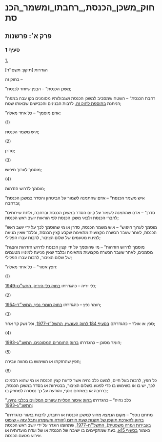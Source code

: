 # חוק_משכן_הכנסת,_רחבתו_ומשמר_הכנסת

## פרק א׳: פרשנות

### סעיף 1

[1.](https://he.wikisource.org/wiki/%D7%97%D7%95%D7%A7_%D7%9E%D7%A9%D7%9B%D7%9F_%D7%94%D7%9B%D7%A0%D7%A1%D7%AA,_%D7%A8%D7%97%D7%91%D7%AA%D7%95_%D7%95%D7%9E%D7%A9%D7%9E%D7%A8_%D7%94%D7%9B%D7%A0%D7%A1%D7%AA#%D7%A1%D7%A2%D7%99%D7%A3_1)

הגדרות [תיקון: תשס״ד]

בחוק זה –

”משכן הכנסת“ – הבנין שיוחד לכנסת;

”רחבת הכנסת“ – השטח שמסביב למשכן הכנסת ושגבולותיו מסומנים בקו עבה במפה הניתנת [בתוספת לחוק זה](https://he.wikisource.org/wiki/%D7%97%D7%95%D7%A7_%D7%9E%D7%A9%D7%9B%D7%9F_%D7%94%D7%9B%D7%A0%D7%A1%D7%AA,_%D7%A8%D7%97%D7%91%D7%AA%D7%95_%D7%95%D7%9E%D7%A9%D7%9E%D7%A8_%D7%94%D7%9B%D7%A0%D7%A1%D7%AA#%D7%AA%D7%95%D7%A1%D7%A4%D7%AA), לרבות הבנינים והכבישים שבאותו שטח;

”אדם מוסמך“ – כל אחד מאלה:

(1)

איש משמר הכנסת;

(2)

סדרן;

(3)

מוסמך לערוך חיפוש;

(4)

מוסמך לדרוש הזדהות;

”איש משמר הכנסת“ – אדם שהתמנה לשמור על הביטחון והסדר במשכן הכנסת וברחבה;

”סדרן“ – אדם שהתמנה לשמור על קיום הסדר במשכן הכנסת וברחבה, ולתת שירותים לחברי הכנסת ולבאי משכן הכנסת לפי הוראות יושב ראש הכנסת;

”מוסמך לערוך חיפוש“ – איש משמר הכנסת, סדרן או מי שהוסמך לכך על ידי יושב ראש הכנסת, לאחר שעבר הכשרה מקצועית מתאימה שקבע קצין הכנסת, ובלבד שאין מניעה למינויו מטעמים של שלום הציבור, לרבות עברו הפלילי;

”מוסמך לדרוש הזדהות“ – מי שהוסמך על ידי קצין הכנסת לדרוש הזדהות והצגת מסמכים, לאחר שעבר הכשרה מקצועית מתאימה ובלבד שאין מניעה למינויו מטעמים של שלום הציבור, לרבות עברו הפלילי;

”חפץ אסור“ – כל אחד מאלה:

(1)

כלי יריה – כהגדרתו [בחוק כלי היריה, התש״ט–1949](https://he.wikisource.org/wiki/%D7%97%D7%95%D7%A7_%D7%9B%D7%9C%D7%99_%D7%94%D7%99%D7%A8%D7%99%D7%94 "חוק כלי היריה");

(2)

חומר נפץ – כהגדרתו [בחוק חומרי נפץ, התשי״ד–1954](https://he.wikisource.org/wiki/%D7%97%D7%95%D7%A7_%D7%97%D7%95%D7%9E%D7%A8%D7%99_%D7%A0%D7%A4%D7%A5 "חוק חומרי נפץ");

(3)

סכין או אולר – כהגדרתם [בסעיף 184 לחוק העונשין, התשל״ז–1977](https://he.wikisource.org/wiki/%D7%97%D7%95%D7%A7_%D7%94%D7%A2%D7%95%D7%A0%D7%A9%D7%99%D7%9F#%D7%A1%D7%A2%D7%99%D7%A3_184 "חוק העונשין"), וכל נשק קר אחר;

(4)

חומר מסוכן – כהגדרתו [בחוק החומרים המסוכנים, התשנ״ג–1993](https://he.wikisource.org/wiki/%D7%97%D7%95%D7%A7_%D7%94%D7%97%D7%95%D7%9E%D7%A8%D7%99%D7%9D_%D7%94%D7%9E%D7%A1%D7%95%D7%9B%D7%A0%D7%99%D7%9D "חוק החומרים המסוכנים");

(5)

חפץ שהחזקתו או השימוש בו מהווה עבירה;

(6)

כל חפץ, לרבות בעל חיים, למעט כלב נחיה אשר לדעת קצין הכנסת או מי שהוא הסמיכו לכך, יש בו או בשימוש בו כדי לפגוע בשלום הציבור, בבטיחות או בסדר במשכן הכנסת, ברחבה או במתחם נוסף, והודעה על כך נמסרה למחזיק בו;

”כלב נחיה“ – כהגדרתו [בחוק איסור הפליית עיוורים המלווים בכלבי נחיה, התשנ״ג–1993](https://he.wikisource.org/wiki/%D7%97%D7%95%D7%A7_%D7%90%D7%99%D7%A1%D7%95%D7%A8_%D7%94%D7%A4%D7%9C%D7%99%D7%99%D7%AA_%D7%A2%D7%99%D7%95%D7%95%D7%A8%D7%99%D7%9D_%D7%94%D7%9E%D7%9C%D7%95%D7%95%D7%99%D7%9D_%D7%91%D7%9B%D7%9C%D7%91%D7%99_%D7%A0%D7%97%D7%99%D7%94 "חוק איסור הפליית עיוורים המלווים בכלבי נחיה");

”מתחם נוסף“ – מקום הנמצא מחוץ למשכן הכנסת או רחבתו, לרבות באזור כהגדרתו [בחוק להארכת תוקפן של תקנות שעת חירום (יהודה והשומרון וחבל עזה – שיפוט בעבירות ועזרה משפטית), התשל״ח–1977](https://he.wikisource.org/wiki/%D7%AA%D7%A7%D7%A0%D7%95%D7%AA_%D7%A9%D7%A2%D7%AA_%D7%97%D7%99%D7%A8%D7%95%D7%9D_(%D7%99%D7%94%D7%95%D7%93%D7%94_%D7%95%D7%94%D7%A9%D7%95%D7%9E%D7%A8%D7%95%D7%9F_%D7%95%D7%97%D7%91%D7%9C_%D7%A2%D7%96%D7%94_%E2%80%93_%D7%A9%D7%99%D7%A4%D7%95%D7%98_%D7%91%D7%A2%D7%91%D7%99%D7%A8%D7%95%D7%AA_%D7%95%D7%A2%D7%96%D7%A8%D7%94_%D7%9E%D7%A9%D7%A4%D7%98%D7%99%D7%AA) "תקנות שעת חירום (יהודה והשומרון וחבל עזה – שיפוט בעבירות ועזרה משפטית)"), שתחומו הוגדר על ידי יושב ראש הכנסת כאמור [בסעיף 15א](https://he.wikisource.org/wiki/%D7%97%D7%95%D7%A7_%D7%9E%D7%A9%D7%9B%D7%9F_%D7%94%D7%9B%D7%A0%D7%A1%D7%AA,_%D7%A8%D7%97%D7%91%D7%AA%D7%95_%D7%95%D7%9E%D7%A9%D7%9E%D7%A8_%D7%94%D7%9B%D7%A0%D7%A1%D7%AA#%D7%A1%D7%A2%D7%99%D7%A3_15%D7%90), בעת שמתקיימים בו ישיבה של הכנסת או של ועדה מועדותיה או אירוע מטעם הכנסת.